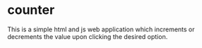 # counter
This is a simple html and js web application which increments or decrements the value upon clicking the desired option.
